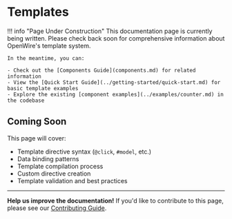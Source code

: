 # Templates

!!! info "Page Under Construction"
    This documentation page is currently being written. Please check back soon for comprehensive information about OpenWire's template system.

    In the meantime, you can:

    - Check out the [Components Guide](components.md) for related information
    - View the [Quick Start Guide](../getting-started/quick-start.md) for basic template examples
    - Explore the existing [component examples](../examples/counter.md) in the codebase

## Coming Soon

This page will cover:

- Template directive syntax (`@click`, `#model`, etc.)
- Data binding patterns
- Template compilation process
- Custom directive creation
- Template validation and best practices

---

**Help us improve the documentation!** If you'd like to contribute to this page, please see our [Contributing Guide](../contributing.md).
